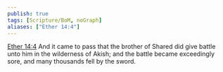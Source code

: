 ```yaml
---
publish: true
tags: [Scripture/BoM, noGraph]
aliases: ["Ether 14:4"]
---
```

[Ether 14:4](https://churchofjesuschrist.org/study/scriptures/bofm/ether/14?lang=eng&id=p4#p4) And it came to pass that the brother of Shared did give battle unto him in the wilderness of Akish; and the battle became exceedingly sore, and many thousands fell by the sword.
